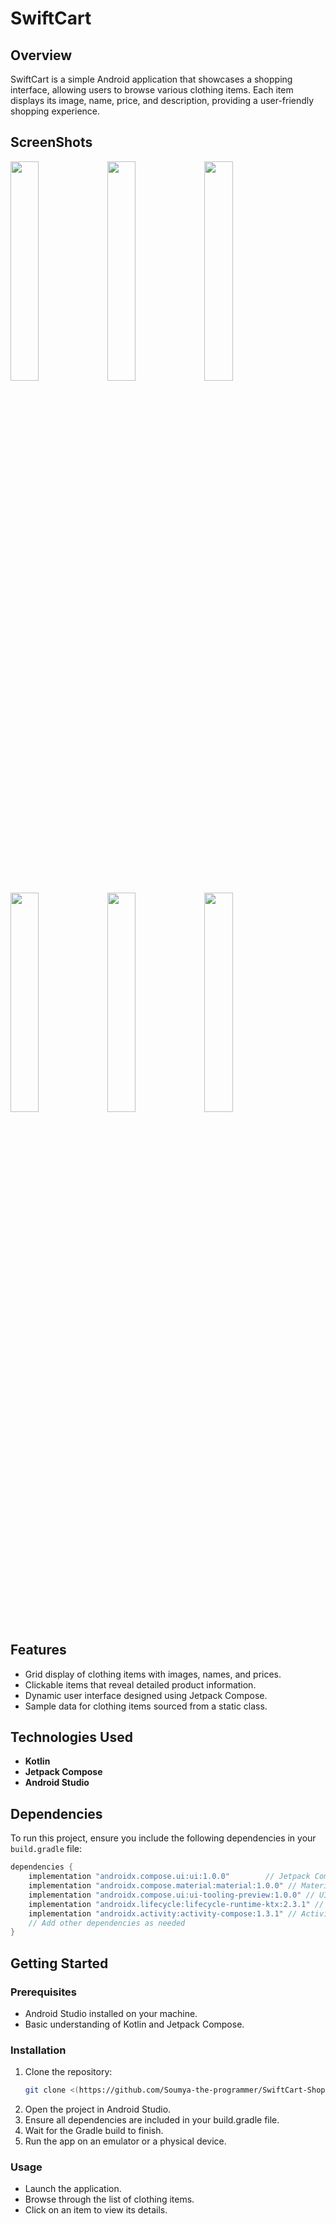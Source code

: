 # SwiftCart

## Overview

SwiftCart is a simple Android application that showcases a shopping interface, allowing users to browse various clothing items. Each item displays its image, name, price, and description, providing a user-friendly shopping experience.

## ScreenShots

<p float="left">
  <img src="https://github.com/user-attachments/assets/dd211c3c-9e87-4809-a56b-43013c33f693" width="30%" />
  <img src="https://github.com/user-attachments/assets/80dae907-6a26-43db-89f2-5d15db3fec75" width="30%" />
  <img src="https://github.com/user-attachments/assets/47eb230f-d912-4154-b942-5ce292a00f5e" width="30%" />
  <img src="https://github.com/user-attachments/assets/245b6e61-cd73-4397-8f14-6576b6079cfb" width="30%" />
  <img src="https://github.com/user-attachments/assets/962d3d21-852f-4a7a-aedc-980f372a2452" width="30%" />
  <img src="https://github.com/user-attachments/assets/8084c21e-0edf-41c2-8246-5aab2c9076ff" width="30%" />
</p>

## Features

- Grid display of clothing items with images, names, and prices.
- Clickable items that reveal detailed product information.
- Dynamic user interface designed using Jetpack Compose.
- Sample data for clothing items sourced from a static class.

## Technologies Used

- **Kotlin**
- **Jetpack Compose**
- **Android Studio**

## Dependencies

To run this project, ensure you include the following dependencies in your `build.gradle` file:

```groovy
dependencies {
    implementation "androidx.compose.ui:ui:1.0.0"        // Jetpack Compose UI
    implementation "androidx.compose.material:material:1.0.0" // Material Design components
    implementation "androidx.compose.ui:ui-tooling-preview:1.0.0" // UI preview
    implementation "androidx.lifecycle:lifecycle-runtime-ktx:2.3.1" // Lifecycle components
    implementation "androidx.activity:activity-compose:1.3.1" // Activity for Compose
    // Add other dependencies as needed
}
```

## Getting Started

### Prerequisites

- Android Studio installed on your machine.
- Basic understanding of Kotlin and Jetpack Compose.

### Installation

1. Clone the repository:
   ```bash
   git clone <(https://github.com/Soumya-the-programmer/SwiftCart-Shopping-UI/tree/main)>
    ```
2. Open the project in Android Studio.
3. Ensure all dependencies are included in your build.gradle file.
4. Wait for the Gradle build to finish.
5. Run the app on an emulator or a physical device.

### Usage

- Launch the application.
- Browse through the list of clothing items.
- Click on an item to view its details.
